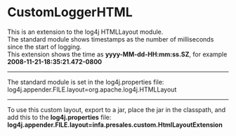 # CustomLoggerHTML
This is an extension to the log4j HTMLLayout module.<br>
The standard module shows timestamps as the number of 
milliseconds since the start of logging.<br>
This extension shows the time as <b>yyyy-MM-dd-HH:mm:ss.SZ</b>, for example <b>2008-11-21-18:35:21.472-0800</b><br>
<hr>
The standard module is set in the log4j.properties file: <br>
log4j.appender.FILE.layout=org.apache.log4j.HTMLLayout <br>
<hr>
To use this custom layout, export to a jar, place the jar in the classpath, and add this to the <b>log4j.properties</b> file:<br>
<b>log4j.appender.FILE.layout=infa.presales.custom.HtmlLayoutExtension</b> <br>
